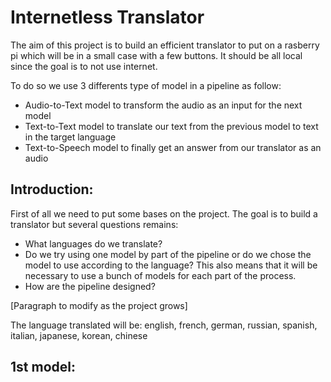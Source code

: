# Internetless Translator
The aim of this project is to build an efficient translator to put on a rasberry pi which will be in a small case with a few buttons. It should be all local since the goal is to not use internet.

To do so we use 3 differents type of model in a pipeline as follow:

  - Audio-to-Text model to transform the audio as an input for the next model
  - Text-to-Text model to translate our text from the previous model to text in the target language
  - Text-to-Speech model to finally get an answer from our translator as an audio

## Introduction:

First of all we need to put some bases on the project. The goal is to build a translator but several questions remains:
- What languages do we translate?
- Do we try using one model by part of the pipeline or do we chose the model to use according to the language? This also means that it will be necessary to use a bunch of models for each part of the process.
- How are the pipeline designed?

[Paragraph to modify as the project grows]

The language translated will be: english, french, german, russian, spanish, italian, japanese, korean, chinese

## 1st model:

